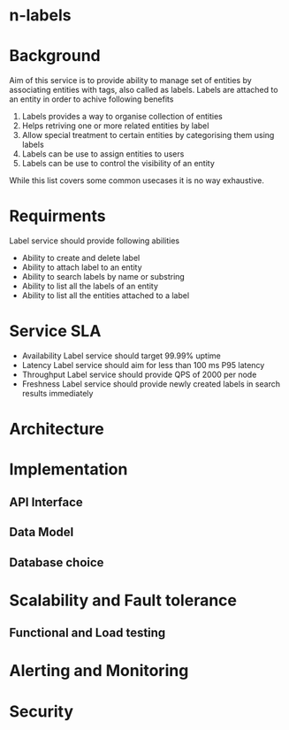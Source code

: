 # n-labels

# Background
Aim of this service is to provide ability to manage set of entities by associating entities with tags, also called as labels. Labels are attached to an entity in order to achive following benefits

1. Labels provides a way to organise collection of entities
2. Helps retriving one or more related entities by label
3. Allow special treatment to certain entities by categorising them using labels
4. Labels can be use to assign entities to users
5. Labels can be use to control the visibility of an entity

While this list covers some common usecases it is no way exhaustive.

# Requirments
Label service should provide following abilities
- Ability to create and delete label
- Ability to attach label to an entity
- Ability to search labels by name or substring
- Ability to list all the labels of an entity
- Ability to list all the entities attached to a label

# Service SLA
- Availability
Label service should target 99.99% uptime
- Latency
Label service should aim for less than 100 ms P95 latency
- Throughput
Label service should provide QPS of 2000 per node
- Freshness
Label service should provide newly created labels in search results immediately 

# Architecture

# Implementation
## API Interface
## Data Model
## Database choice

# Scalability and Fault tolerance
## Functional and Load testing

# Alerting and Monitoring

# Security
